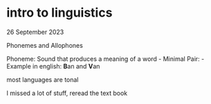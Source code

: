 # intro to linguistics

26 September 2023

Phonemes and Allophones

Phoneme: Sound that produces a meaning of a word
        - Minimal Pair:
            - Example in english: **B**an and **V**an

most languages are tonal


I missed a lot of stuff, reread the text book
